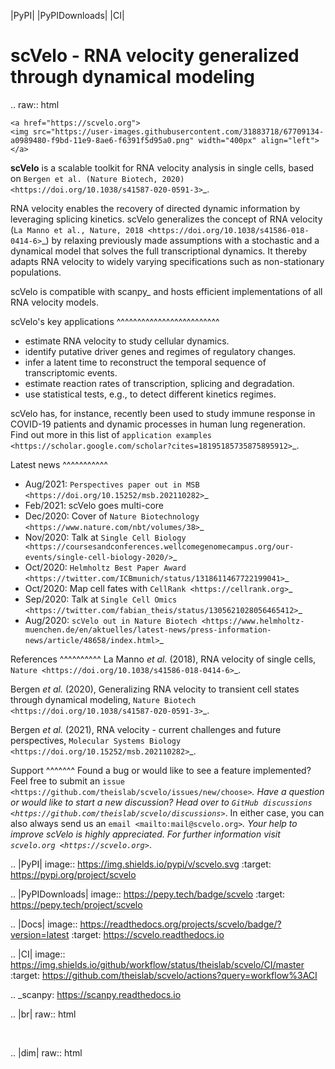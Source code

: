 |PyPI| |PyPIDownloads| |CI|

scVelo - RNA velocity generalized through dynamical modeling
============================================================

.. raw:: html

    <a href="https://scvelo.org">
    <img src="https://user-images.githubusercontent.com/31883718/67709134-a0989480-f9bd-11e9-8ae6-f6391f5d95a0.png" width="400px" align="left">
    </a>

**scVelo** is a scalable toolkit for RNA velocity analysis in single cells, based on
`Bergen et al. (Nature Biotech, 2020) <https://doi.org/10.1038/s41587-020-0591-3>`_.

RNA velocity enables the recovery of directed dynamic information by leveraging splicing kinetics.
scVelo generalizes the concept of RNA velocity
(`La Manno et al., Nature, 2018 <https://doi.org/10.1038/s41586-018-0414-6>`_)
by relaxing previously made assumptions with a stochastic and a dynamical model that solves the full
transcriptional dynamics. It thereby adapts RNA velocity to widely varying specifications such as non-stationary populations.

scVelo is compatible with scanpy_ and hosts efficient implementations of all RNA velocity models.

scVelo's key applications
^^^^^^^^^^^^^^^^^^^^^^^^^
- estimate RNA velocity to study cellular dynamics.
- identify putative driver genes and regimes of regulatory changes.
- infer a latent time to reconstruct the temporal sequence of transcriptomic events.
- estimate reaction rates of transcription, splicing and degradation.
- use statistical tests, e.g., to detect different kinetics regimes.

scVelo has, for instance, recently been used to study immune response in COVID-19
patients and dynamic processes in human lung regeneration. Find out more in this list of
`application examples <https://scholar.google.com/scholar?cites=18195185735875895912>`_.

Latest news
^^^^^^^^^^^
- Aug/2021: `Perspectives paper out in MSB <https://doi.org/10.15252/msb.202110282>`_
- Feb/2021: scVelo goes multi-core
- Dec/2020: Cover of `Nature Biotechnology <https://www.nature.com/nbt/volumes/38>`_
- Nov/2020: Talk at `Single Cell Biology <https://coursesandconferences.wellcomegenomecampus.org/our-events/single-cell-biology-2020/>`_
- Oct/2020: `Helmholtz Best Paper Award <https://twitter.com/ICBmunich/status/1318611467722199041>`_
- Oct/2020: Map cell fates with `CellRank <https://cellrank.org>`_
- Sep/2020: Talk at `Single Cell Omics <https://twitter.com/fabian_theis/status/1305621028056465412>`_
- Aug/2020: `scVelo out in Nature Biotech <https://www.helmholtz-muenchen.de/en/aktuelles/latest-news/press-information-news/article/48658/index.html>`_

References
^^^^^^^^^^
La Manno *et al.* (2018), RNA velocity of single cells, `Nature <https://doi.org/10.1038/s41586-018-0414-6>`_.

Bergen *et al.* (2020), Generalizing RNA velocity to transient cell states through dynamical modeling,
`Nature Biotech <https://doi.org/10.1038/s41587-020-0591-3>`_.

Bergen *et al.* (2021), RNA velocity - current challenges and future perspectives,
`Molecular Systems Biology <https://doi.org/10.15252/msb.202110282>`_.

Support
^^^^^^^
Found a bug or would like to see a feature implemented? Feel free to submit an
`issue <https://github.com/theislab/scvelo/issues/new/choose>`_.
Have a question or would like to start a new discussion? Head over to
`GitHub discussions <https://github.com/theislab/scvelo/discussions>`_.
In either case, you can also always send us an `email <mailto:mail@scvelo.org>`_.
Your help to improve scVelo is highly appreciated.
For further information visit `scvelo.org <https://scvelo.org>`_.


.. |PyPI| image:: https://img.shields.io/pypi/v/scvelo.svg
   :target: https://pypi.org/project/scvelo

.. |PyPIDownloads| image:: https://pepy.tech/badge/scvelo
   :target: https://pepy.tech/project/scvelo

.. |Docs| image:: https://readthedocs.org/projects/scvelo/badge/?version=latest
   :target: https://scvelo.readthedocs.io

.. |CI| image:: https://img.shields.io/github/workflow/status/theislab/scvelo/CI/master
   :target: https://github.com/theislab/scvelo/actions?query=workflow%3ACI

.. _scanpy: https://scanpy.readthedocs.io

.. |br| raw:: html

  <br/>

.. |dim| raw:: html

   <span class="__dimensions_badge_embed__" data-id="pub.1129830274" data-style="small_rectangle"></span>
   <script async src="https://badge.dimensions.ai/badge.js" charset="utf-8"></script>
